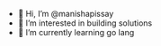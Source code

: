 - 👋 Hi, I’m @manishapissay
- 👀 I’m interested in building solutions 
- 🌱 I’m currently learning go lang

<!---
manishapissay/manishapissay is a ✨ special ✨ repository because its `README.md` (this file) appears on your GitHub profile.
You can click the Preview link to take a look at your changes.
--->
